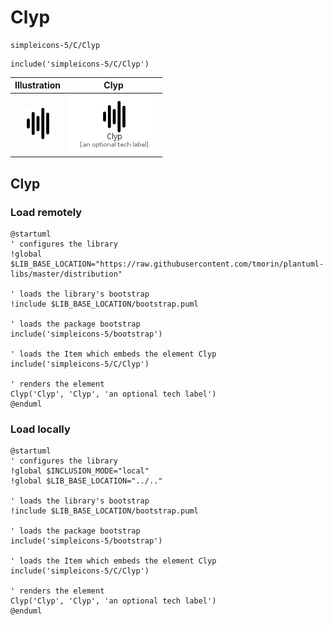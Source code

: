 # Clyp


```text
simpleicons-5/C/Clyp
```

```text
include('simpleicons-5/C/Clyp')
```



| Illustration | Clyp |
| :---: | :---: |
| ![illustration for Illustration](../../simpleicons-5/C/Clyp.png) | ![illustration for Clyp](../../simpleicons-5/C/Clyp.Local.png) |




## Clyp

### Load remotely
```plantuml
@startuml
' configures the library
!global $LIB_BASE_LOCATION="https://raw.githubusercontent.com/tmorin/plantuml-libs/master/distribution"

' loads the library's bootstrap
!include $LIB_BASE_LOCATION/bootstrap.puml

' loads the package bootstrap
include('simpleicons-5/bootstrap')

' loads the Item which embeds the element Clyp
include('simpleicons-5/C/Clyp')

' renders the element
Clyp('Clyp', 'Clyp', 'an optional tech label')
@enduml
```

### Load locally
```plantuml
@startuml
' configures the library
!global $INCLUSION_MODE="local"
!global $LIB_BASE_LOCATION="../.."

' loads the library's bootstrap
!include $LIB_BASE_LOCATION/bootstrap.puml

' loads the package bootstrap
include('simpleicons-5/bootstrap')

' loads the Item which embeds the element Clyp
include('simpleicons-5/C/Clyp')

' renders the element
Clyp('Clyp', 'Clyp', 'an optional tech label')
@enduml
```


